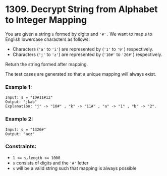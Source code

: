 # 1309. Decrypt String from Alphabet to Integer Mapping

You are given a string `s` formed by digits and `'#'.` We want to map s to English lowercase characters as follows:

- Characters (`'a'` to `'i'`) are represented by (`'1'` to `'9'`) respectively.
- Characters (`'j'` to `'z'`) are represented by (`'10#'` to `'26#'`) respectively.

Return the string formed after mapping.

The test cases are generated so that a unique mapping will always exist.

### Example 1:

```
Input: s = "10#11#12"
Output: "jkab"
Explanation: "j" -> "10#" , "k" -> "11#" , "a" -> "1" , "b" -> "2".
```

### Example 2:

```
Input: s = "1326#"
Output: "acz"
```

### Constraints:

- `1 <= s.length <= 1000`
- `s` consists of digits and the `'#'` letter
- `s` will be a valid string such that mapping is always possible
